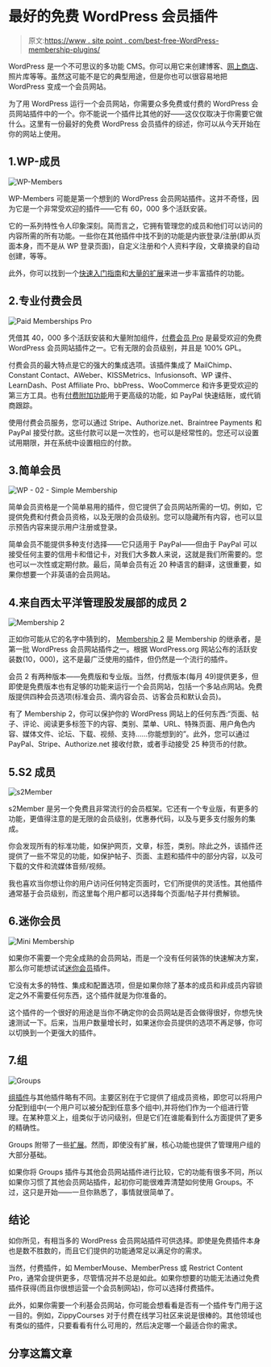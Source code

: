 # 最好的免费 WordPress 会员插件

> 原文:[https://www . site point . com/best-free-WordPress-membership-plugins/](https://www.sitepoint.com/best-free-wordpress-membership-plugins/)

WordPress 是一个不可思议的多功能 CMS。你可以用它来创建博客、[网上商店](https://www.sitepoint.com/the-best-free-minimalist-woocommerce-themes)、照片库等等。虽然这可能不是它的典型用途，但是你也可以很容易地把 WordPress 变成一个会员网站。

为了用 WordPress 运行一个会员网站，你需要众多免费或付费的 WordPress 会员网站插件中的一个。你不能说一个插件比其他的好——这仅仅取决于你需要它做什么。这里有一份最好的免费 WordPress 会员插件的综述，你可以从今天开始在你的网站上使用。

## 1.WP-成员

![WP-Members](../Images/1f838760041627eba4aae112a6c821cf.png)

WP-Members 可能是第一个想到的 WordPress 会员网站插件。这并不奇怪，因为它是一个非常受欢迎的插件——它有 60，000 多个活跃安装。

它的一系列特性令人印象深刻。简而言之，它拥有管理您的成员和他们可以访问的内容所需的所有功能。一些你在其他插件中找不到的功能是内嵌登录/注册(即从页面本身，而不是从 WP 登录页面)，自定义注册和个人资料字段，文章摘录的自动创建，等等。

此外，你可以找到一个[快速入门指南](http://rocketgeek.com/plugins/wp-members/quick-start-guide/)和[大量的扩展](http://rocketgeek.com/plugins/wp-members/add-on-modules/)来进一步丰富插件的功能。

## 2.专业付费会员

![Paid Memberships Pro](../Images/2378b28d81baad6d4cb95eef9d16b816.png)

凭借其 40，000 多个活跃安装和大量附加组件，[付费会员 Pro](https://wordpress.org/plugins/paid-memberships-pro/) 是最受欢迎的免费 WordPress 会员网站插件之一。它有无限的会员级别，并且是 100% GPL。

付费会员的最大特点是它的强大的集成选项。该插件集成了 MailChimp、Constant Contact、AWeber、KISSMetrics、Infusionsoft、WP 课件、LearnDash、Post Affiliate Pro、bbPress、WooCommerce 和许多更受欢迎的第三方工具。也有[付费附加功能](http://www.paidmembershipspro.com/add-ons/plus-add-ons/)用于更高级的功能，如 PayPal 快速结账，或代销商跟踪。

使用付费会员服务，您可以通过 Stripe、Authorize.net、Braintree Payments 和 PayPal 接受付款。这些付款可以是一次性的，也可以是经常性的。您还可以设置试用期限，并在系统中设置相应的付款。

## 3.简单会员

![WP - 02 - Simple Membership](../Images/4d576650bc4548a780a9ab685655a938.png)

简单会员资格是一个简单易用的插件，但它提供了会员网站所需的一切。例如，它提供免费和付费会员资格，以及无限的会员级别。您可以隐藏所有内容，也可以显示预告内容来提示用户注册或登录。

简单会员不能提供多种支付选择——它只适用于 PayPal——但由于 PayPal 可以接受任何主要的信用卡和借记卡，对我们大多数人来说，这就是我们所需要的。您也可以一次性或定期付款。最后，简单会员有近 20 种语言的翻译，这很重要，如果你想要一个非英语的会员网站。

## 4.来自西太平洋管理股发展部的成员 2

![Membership 2](../Images/49e3202fa3d5679e449b3c7a78db5573.png)

正如你可能从它的名字中猜到的， [Membership 2](https://wordpress.org/plugins/membership/) 是 Membership 的继承者，是第一批 WordPress 会员网站插件之一。根据 WordPress.org 网站公布的活跃安装数(10，000)，这不是最广泛使用的插件，但仍然是一个流行的插件。

会员 2 有两种版本——免费版和专业版。当然，付费版本(每月  49)提供更多，但即使是免费版本也有足够的功能来运行一个会员网站，包括一个多站点网站。免费版提供四种会员选项(标准会员、滴内容会员、访客会员和默认会员)。

有了 Membership 2，你可以保护你的 WordPress 网站上的任何东西:“页面、帖子、评论、阅读更多标签下的内容、类别、菜单、URL、特殊页面、用户角色内容、媒体文件、论坛、下载、视频、支持……你能想到的”。此外，您可以通过 PayPal、Stripe、Authorize.net 接收付款，或者手动接受 25 种货币的付款。

## 5.S2 成员

![s2Member](../Images/762a6ed276e524d8f88a9a80e8d996d7.png)

s2Member 是另一个免费且非常流行的会员框架。它还有一个专业版，有更多的功能，更值得注意的是无限的会员级别，优惠券代码，以及与更多支付服务的集成。

你会发现所有的标准功能，如保护网页，文章，标签，类别。除此之外，该插件还提供了一些不常见的功能，如保护帖子、页面、主题和插件中的部分内容，以及可下载的文件和流媒体音频/视频。

我也喜欢当你想让你的用户访问任何特定页面时，它们所提供的灵活性。其他插件通常基于会员级别，而这里每个用户都可以选择每个页面/帖子并付费解锁。

## 6.迷你会员

![Mini Membership](../Images/486a382a931b51e97731129cc778f5f2.png)

如果你不需要一个完全成熟的会员网站，而是一个没有任何装饰的快速解决方案，那么你可能想试试[迷你会员](https://wordpress.org/plugins/mini-membership/)插件。

它没有太多的特性、集成和配置选项，但是如果你除了基本的成员和非成员内容锁定之外不需要任何东西，这个插件就是为你准备的。

这个插件的一个很好的用途是当你不确定你的会员网站是否会做得很好，你想先快速测试一下。后来，当用户数量增长时，如果迷你会员提供的选项不再足够，你可以切换到一个更强大的插件。

## 7.组

![Groups](../Images/b0e8ddd873d0d1bdcd597f9afc7df80f.png)

[组插件](https://wordpress.org/plugins/groups/)与其他插件略有不同。主要区别在于它提供了组成员资格，即您可以将用户分配到组中(一个用户可以被分配到任意多个组中),并将他们作为一个组进行管理。在某种意义上，组类似于访问级别，但是它们在谁能看到什么方面提供了更多的精确性。

Groups 附带了一些[扩展](http://www.itthinx.com/plugins/groups/)。然而，即使没有扩展，核心功能也提供了管理用户组的大部分基础。

如果你将 Groups 插件与其他会员网站插件进行比较，它的功能有很多不同，所以如果你习惯了其他会员网站插件，起初你可能很难弄清楚如何使用 Groups。不过，这只是开始——一旦你熟悉了，事情就很简单了。

## 结论

如你所见，有相当多的 WordPress 会员网站插件可供选择。即使是免费插件本身也是数不胜数的，而且它们提供的功能通常足以满足你的需求。

当然，付费插件，如 MemberMouse、MemberPress 或 Restrict Content Pro，通常会提供更多，尽管情况并不总是如此。如果你想要的功能无法通过免费插件获得(而且你很想运营一个会员制网站)，你可以选择付费插件。

此外，如果你需要一个利基会员网站，你可能会想看看是否有一个插件专门用于这一目的。例如，ZippyCourses 对于付费在线学习社区来说是很棒的。其他领域也有类似的插件，只要看看有什么可用的，然后决定哪一个最适合你的需求。

## 分享这篇文章
